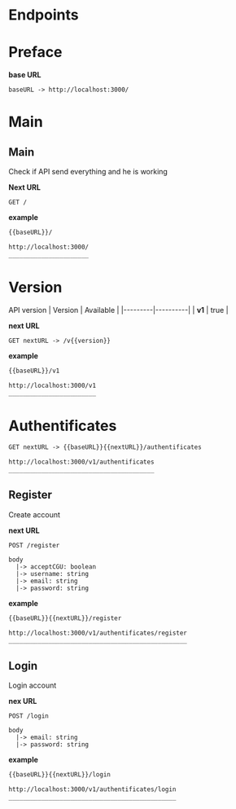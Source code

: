 # Endpoints

# Preface

**base URL**
```
baseURL -> http://localhost:3000/
```

# Main
## Main
Check if API send everything and he is working


**Next URL**
```
GET /
```

**example**
```markdown
{{baseURL}}/

http://localhost:3000/
______________________
```

# Version
API version
| Version | Available |
|---------|----------|
| **v1**  | true     |

**next URL**
```
GET nextURL -> /v{{version}}
```
**example**
```markdown
{{baseURL}}/v1

http://localhost:3000/v1
________________________
```

# Authentificates
```markdown
GET nextURL -> {{baseURL}}{{nextURL}}/authentificates

http://localhost:3000/v1/authentificates
________________________________________
```

## Register
Create account


**next URL**
```
POST /register

body
  |-> acceptCGU: boolean
  |-> username: string
  |-> email: string
  |-> password: string
```
**example**
```markdown
{{baseURL}}{{nextURL}}/register

http://localhost:3000/v1/authentificates/register
_________________________________________________
```

## Login
Login account


**nex URL**
```
POST /login

body
  |-> email: string
  |-> password: string
```
**example**
```markdown
{{baseURL}}{{nextURL}}/login

http://localhost:3000/v1/authentificates/login
______________________________________________
```